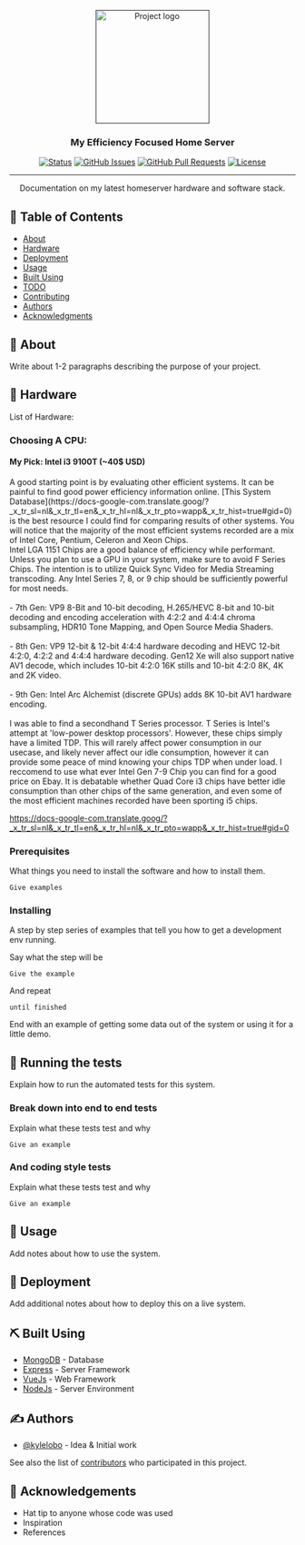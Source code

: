 <p align="center">
  <a href="" rel="noopener">
 <img width=200px height=200px src="https://i.imgur.com/6wj0hh6.jpg" alt="Project logo"></a>
</p>

<h3 align="center">My Efficiency Focused Home Server</h3>

<div align="center">

  [![Status](https://img.shields.io/badge/status-active-success.svg)]() 
  [![GitHub Issues](https://img.shields.io/github/issues/kylelobo/The-Documentation-Compendium.svg)](https://github.com/kylelobo/The-Documentation-Compendium/issues)
  [![GitHub Pull Requests](https://img.shields.io/github/issues-pr/kylelobo/The-Documentation-Compendium.svg)](https://github.com/kylelobo/The-Documentation-Compendium/pulls)
  [![License](https://img.shields.io/badge/license-MIT-blue.svg)](/LICENSE)

</div>

---

<p align="center"> Documentation on my latest homeserver hardware and software stack. 
    <br> 
</p>

## 📝 Table of Contents
- [About](#about)
- [Hardware](#hardware)
- [Deployment](#deployment)
- [Usage](#usage)
- [Built Using](#built_using)
- [TODO](../TODO.md)
- [Contributing](../CONTRIBUTING.md)
- [Authors](#authors)
- [Acknowledgments](#acknowledgement)

## 🧐 About <a name = "about"></a>
Write about 1-2 paragraphs describing the purpose of your project.

## 🏁 Hardware <a name = "hardware"></a>
List of Hardware: <br>
<p align="center">
<h3> Choosing A CPU: </h3> 
<h4> My Pick: Intel i3 9100T (~40$ USD) </h4>
A good starting point is by evaluating other efficient systems.  It can be painful to find good power efficiency information online.  [This System Database](https://docs-google-com.translate.goog/?_x_tr_sl=nl&_x_tr_tl=en&_x_tr_hl=nl&_x_tr_pto=wapp&_x_tr_hist=true#gid=0) is the best resource I could find for comparing results of other systems.  You will notice that the majority of the most efficient systems recorded are a mix of Intel Core, Pentium, Celeron and Xeon Chips. <br>
Intel LGA 1151 Chips are a good balance of efficiency while performant.  Unless you plan to use a GPU in your system, make sure to avoid F Series Chips. 
The intention is to utilize Quick Sync Video for Media Streaming transcoding. Any Intel Series 7, 8, or 9 chip should be sufficiently powerful for most needs. <br><br>
- 7th Gen: VP9 8-Bit and 10-bit decoding, H.265/HEVC 8-bit and 10-bit decoding and encoding acceleration with 4:2:2 and 4:4:4 chroma subsampling, HDR10 Tone Mapping, and Open Source Media Shaders. <br><br>
- 8th Gen: VP9 12-bit & 12-bit 4:4:4 hardware decoding and HEVC 12-bit 4:2:0, 4:2:2 and 4:4:4 hardware decoding. Gen12 Xe will also support native AV1 decode, which includes 10-bit 4:2:0 16K stills and 10-bit 4:2:0 8K, 4K and 2K video. <br><br>
- 9th Gen: Intel Arc Alchemist (discrete GPUs) adds 8K 10-bit AV1 hardware encoding. <br><br>
I was able to find a secondhand T Series processor.  T Series is Intel's attempt at 'low-power desktop processors'.  However, these chips simply have a limited TDP.  This will rarely affect power consumption in our usecase, and likely never affect our idle consumption, however it can provide some peace of mind knowing your chips TDP when under load. I reccomend to use what ever Intel Gen 7-9 Chip you can find for a good price on Ebay. It is debatable whether Quad Core i3 chips have better idle consumption than other chips of the same generation, and even some of the most efficient machines recorded have been sporting i5 chips. 
</p>

https://docs-google-com.translate.goog/?_x_tr_sl=nl&_x_tr_tl=en&_x_tr_hl=nl&_x_tr_pto=wapp&_x_tr_hist=true#gid=0

### Prerequisites
What things you need to install the software and how to install them.

```
Give examples
```

### Installing
A step by step series of examples that tell you how to get a development env running.

Say what the step will be

```
Give the example
```

And repeat

```
until finished
```

End with an example of getting some data out of the system or using it for a little demo.

## 🔧 Running the tests <a name = "tests"></a>
Explain how to run the automated tests for this system.

### Break down into end to end tests
Explain what these tests test and why

```
Give an example
```

### And coding style tests
Explain what these tests test and why

```
Give an example
```

## 🎈 Usage <a name="usage"></a>
Add notes about how to use the system.

## 🚀 Deployment <a name = "deployment"></a>
Add additional notes about how to deploy this on a live system.

## ⛏️ Built Using <a name = "built_using"></a>
- [MongoDB](https://www.mongodb.com/) - Database
- [Express](https://expressjs.com/) - Server Framework
- [VueJs](https://vuejs.org/) - Web Framework
- [NodeJs](https://nodejs.org/en/) - Server Environment

## ✍️ Authors <a name = "authors"></a>
- [@kylelobo](https://github.com/kylelobo) - Idea & Initial work

See also the list of [contributors](https://github.com/kylelobo/The-Documentation-Compendium/contributors) who participated in this project.

## 🎉 Acknowledgements <a name = "acknowledgement"></a>
- Hat tip to anyone whose code was used
- Inspiration
- References
